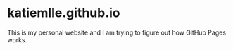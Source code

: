 # katiemlle.github.io
This is my personal website and I am trying to figure out how GitHub Pages works.
